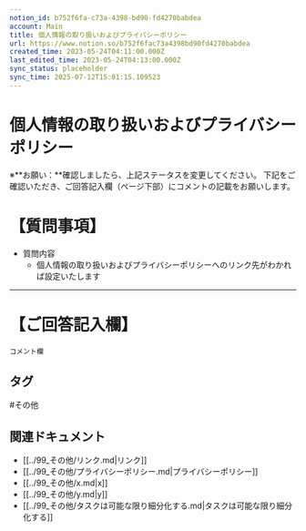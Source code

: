 ```yaml
---
notion_id: b752f6fa-c73a-4398-bd90-fd4270babdea
account: Main
title: 個人情報の取り扱いおよびプライバシーポリシー
url: https://www.notion.so/b752f6fac73a4398bd90fd4270babdea
created_time: 2023-05-24T04:11:00.000Z
last_edited_time: 2023-05-24T04:13:00.000Z
sync_status: placeholder
sync_time: 2025-07-12T15:01:15.109523
---
```

# 個人情報の取り扱いおよびプライバシーポリシー

※**お願い：**確認しましたら、上記ステータスを変更してください。
下記をご確認いただき、ご回答記入欄（ページ下部）にコメントの記載をお願いします。
# 【質問事項】
- 質問内容
  - 個人情報の取り扱いおよびプライバシーポリシーへのリンク先がわかれば設定いたします
---
# 【ご回答記入欄】
```plain text
コメント欄
```

## タグ

#その他 

## 関連ドキュメント

- [[../99_その他/リンク.md|リンク]]
- [[../99_その他/プライバシーポリシー.md|プライバシーポリシー]]
- [[../99_その他/x.md|x]]
- [[../99_その他/y.md|y]]
- [[../99_その他/タスクは可能な限り細分化する.md|タスクは可能な限り細分化する]]
